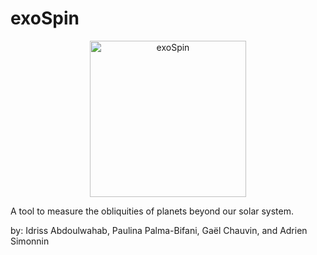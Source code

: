 # exoSpin 

<p align="center"><img src="exoSpin/exoSpin_logo.png" alt="exoSpin" width="250"/></p>

A tool to measure the obliquities of planets beyond our solar system. 

by: Idriss Abdoulwahab, Paulina Palma-Bifani, Gaël Chauvin, and Adrien Simonnin
